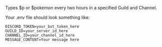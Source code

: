 Types $p or $pokemon every two hours in a specified Guild and Channel.

Your .env file should look something like:

```
DISCORD_TOKEN=your_bot_token_here
GUILD_ID=your_server_id_here
CHANNEL_ID=your_channel_id_here
MESSAGE_CONTENT=Your message here
```